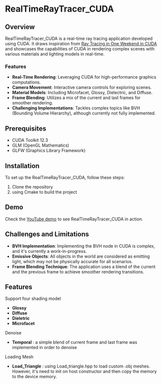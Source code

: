 # RealTimeRayTracer_CUDA

## Overview
RealTimeRayTracer_CUDA is a real-time ray tracing application developed using CUDA. It draws inspiration from [Ray Tracing in One Weekend in CUDA](https://github.com/rogerallen/raytracinginoneweekendincuda) and showcases the capabilities of CUDA in rendering complex scenes with various materials and lighting models in real-time.

### Features
- **Real-Time Rendering**: Leveraging CUDA for high-performance graphics computations.
- **Camera Movement**: Interactive camera controls for exploring scenes.
- **Material Models**: Including Microfacet, Glossy, Dielectric, and Diffuse.
- **Frame Blending**: Utilizes a mix of the current and last frames for smoother rendering.
- **Challenging Implementations**: Tackles complex topics like BVH (Bounding Volume Hierarchy), although currently not fully implemented.

## Prerequisites
- CUDA Toolkit 12.3
- GLM (OpenGL Mathematics)
- GLFW (Graphics Library Framework)

## Installation
To set up the RealTimeRayTracer_CUDA, follow these steps:

1. Clone the repository
2. using Cmake to build the project

## Demo
Check the [YouTube demo](https://www.youtube.com/video/49SIkR3sGUk) to see RealTimeRayTracer_CUDA in action.

## Challenges and Limitations
- **BVH Implementation**: Implementing the BVH node in CUDA is complex, and it's currently a work-in-progress.
- **Emissive Objects**: All objects in the world are considered as emitting light, which may not be physically accurate for all scenarios.
- **Frame Blending Technique**: The application uses a blend of the current and the previous frame to achieve smoother rendering transitions.

## Features

Support four shading model
- **Glossy**
- **Diffuse**
- **Dieletric**
- **Microfacet**

Denoise 
- **Temporal** : a simple blend of current frame and last frame was implemented in order to denoise

Loading Mesh
- **Load_Triangle** : using Load_triangle.hpp to load custom .obj meshes. However, it's need to init on host constructor and then copy the memory to the device memory. 

